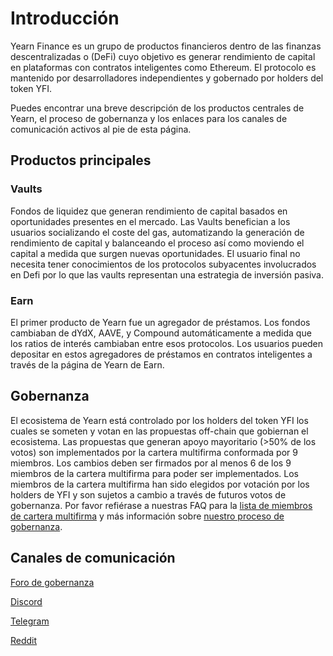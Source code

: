 # Introducción

Yearn Finance es un grupo de productos financieros dentro de las finanzas descentralizadas o (DeFi) cuyo objetivo es generar rendimiento de capital en plataformas con contratos inteligentes como Ethereum. El protocolo es mantenido por desarrolladores independientes y gobernado por holders del token YFI.

Puedes encontrar una breve descripción de los productos centrales de Yearn, el proceso de gobernanza y los enlaces para los canales de comunicación activos al pie de esta página.

## Productos principales

### Vaults

Fondos de liquidez que generan rendimiento de capital basados en oportunidades presentes en el mercado. Las Vaults benefician a los usuarios socializando el coste del gas, automatizando la generación de rendimiento de capital y balanceando el proceso así como moviendo el capital a medida que surgen nuevas oportunidades. El usuario final no necesita tener conocimientos de los protocolos subyacentes involucrados en Defi por lo que las vaults representan una estrategia de inversión pasiva.

### Earn

El primer producto de Yearn fue un agregador de préstamos. Los fondos cambiaban de dYdX, AAVE, y Compound automáticamente a medida que los ratios de interés cambiaban entre esos protocolos. Los usuarios pueden depositar en estos agregadores de préstamos en contratos inteligentes a través de la página de Yearn de Earn.

## Gobernanza 

El ecosistema de Yearn está controlado por los holders del token YFI los cuales se someten y votan en las propuestas off-chain que gobiernan el ecosistema. Las propuestas que generan apoyo mayoritario (>50% de los votos) son implementados por la cartera multifirma conformada por 9 miembros. Los cambios deben ser firmados por al menos 6 de los 9 miembros de la cartera multifirma para poder ser implementados. Los miembros de la cartera multifirma han sido elegidos por votación por los holders de YFI y son sujetos a cambio a través de futuros votos de gobernanza. Por favor refiérase a nuestras FAQ para la [lista de miembros de cartera multifirma](https://docs.yearn.finance/resources/faq#who-is-on-the-multisig) y más información sobre [nuestro proceso de gobernanza](https://docs.yearn.finance/resources/faq#governance).  

## Canales de comunicación

[Foro de gobernanza](https://gov.yearn.finance/)

[Discord](http://discord.yearn.finance)

[Telegram](https://t.me/yearnfinance)

[Reddit](https://www.reddit.com/r/yearn_finance/)
